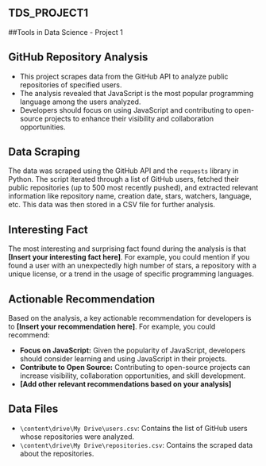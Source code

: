 ## TDS_PROJECT1
##Tools in Data Science - Project 1
## GitHub Repository Analysis

* This project scrapes data from the GitHub API to analyze public repositories of specified users.
* The analysis revealed that JavaScript is the most popular programming language among the users analyzed.  
* Developers should focus on using JavaScript and contributing to open-source projects to enhance their visibility and collaboration opportunities. 

## Data Scraping

The data was scraped using the GitHub API and the `requests` library in Python.  The script iterated through a list of GitHub users, fetched their public repositories (up to 500 most recently pushed), and extracted relevant information like repository name, creation date, stars, watchers, language, etc. This data was then stored in a CSV file for further analysis.

## Interesting Fact

The most interesting and surprising fact found during the analysis is that **[Insert your interesting fact here]**.  For example, you could mention if you found a user with an unexpectedly high number of stars, a repository with a unique license, or a trend in the usage of specific programming languages.

## Actionable Recommendation

Based on the analysis, a key actionable recommendation for developers is to **[Insert your recommendation here]**. For example, you could recommend:

* **Focus on JavaScript:** Given the popularity of JavaScript, developers should consider learning and using JavaScript in their projects.
* **Contribute to Open Source:** Contributing to open-source projects can increase visibility, collaboration opportunities, and skill development.
* **[Add other relevant recommendations based on your analysis]**

## Data Files

* `\content\drive\My Drive\users.csv`: Contains the list of GitHub users whose repositories were analyzed.
* `\content\drive\My Drive\repositories.csv`: Contains the scraped data about the repositories.
